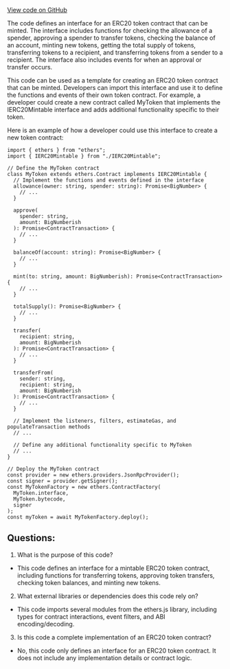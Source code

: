 [View code on GitHub](zoo-labs/zoo/blob/master/contracts/types/IERC20Mintable.d.ts)

The code defines an interface for an ERC20 token contract that can be minted. The interface includes functions for checking the allowance of a spender, approving a spender to transfer tokens, checking the balance of an account, minting new tokens, getting the total supply of tokens, transferring tokens to a recipient, and transferring tokens from a sender to a recipient. The interface also includes events for when an approval or transfer occurs.

This code can be used as a template for creating an ERC20 token contract that can be minted. Developers can import this interface and use it to define the functions and events of their own token contract. For example, a developer could create a new contract called MyToken that implements the IERC20Mintable interface and adds additional functionality specific to their token.

Here is an example of how a developer could use this interface to create a new token contract:

```
import { ethers } from "ethers";
import { IERC20Mintable } from "./IERC20Mintable";

// Define the MyToken contract
class MyToken extends ethers.Contract implements IERC20Mintable {
  // Implement the functions and events defined in the interface
  allowance(owner: string, spender: string): Promise<BigNumber> {
    // ...
  }

  approve(
    spender: string,
    amount: BigNumberish
  ): Promise<ContractTransaction> {
    // ...
  }

  balanceOf(account: string): Promise<BigNumber> {
    // ...
  }

  mint(to: string, amount: BigNumberish): Promise<ContractTransaction> {
    // ...
  }

  totalSupply(): Promise<BigNumber> {
    // ...
  }

  transfer(
    recipient: string,
    amount: BigNumberish
  ): Promise<ContractTransaction> {
    // ...
  }

  transferFrom(
    sender: string,
    recipient: string,
    amount: BigNumberish
  ): Promise<ContractTransaction> {
    // ...
  }

  // Implement the listeners, filters, estimateGas, and populateTransaction methods
  // ...

  // Define any additional functionality specific to MyToken
  // ...
}

// Deploy the MyToken contract
const provider = new ethers.providers.JsonRpcProvider();
const signer = provider.getSigner();
const MyTokenFactory = new ethers.ContractFactory(
  MyToken.interface,
  MyToken.bytecode,
  signer
);
const myToken = await MyTokenFactory.deploy();
```
## Questions: 
 1. What is the purpose of this code?
- This code defines an interface for a mintable ERC20 token contract, including functions for transferring tokens, approving token transfers, checking token balances, and minting new tokens.

2. What external libraries or dependencies does this code rely on?
- This code imports several modules from the ethers.js library, including types for contract interactions, event filters, and ABI encoding/decoding.

3. Is this code a complete implementation of an ERC20 token contract?
- No, this code only defines an interface for an ERC20 token contract. It does not include any implementation details or contract logic.